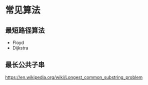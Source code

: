 # 常见算法

## 最短路径算法

- Floyd
- Dijkstra

## 最长公共子串

https://en.wikipedia.org/wiki/Longest_common_substring_problem

